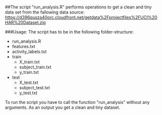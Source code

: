 ##The script "run_analysis.R" performs operations to get a clean and tiny data set from the fallowing data source:
https://d396qusza40orc.cloudfront.net/getdata%2Fprojectfiles%2FUCI%20HAR%20Dataset.zip

###Usage:
The script has to be in the following folder-structure:
  - run_analysis.R
  - features.txt
  - activity_labels.txt
  - train
    - X_train.txt
    - subject_train.txt
    - y_train.txt
  - test
    - X_test.txt
    - subject_test.txt
    - y_test.txt

To run the script you have to call the function "run_analysis" without any arguments.
As an output you get a clean and tiny dataset.